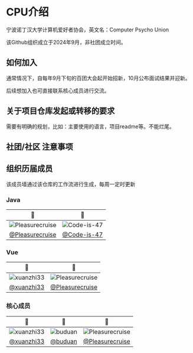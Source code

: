 # CPU介绍

宁波诺丁汉大学计算机爱好者协会，英文名：Computer Psycho Union

该Github组织成立于2024年9月，非社团成立时间。

## 如何加入
通常情况下，自每年9月下旬的百团大会起开始招新，10月公布面试结果并迎新。

后续想加入也可直接联系核心成员进行交流。

## 关于项目仓库发起或转移的要求
需要有明确的规划，比如：主要使用的语言，项目readme等。不能烂尾。

## 社团/社区 注意事项

## 组织历届成员

该成员墙通过该仓库的工作流进行生成，每周一定时更新

<!--START_SECTION:members-->
### Java

| :construction_worker: | :construction_worker: |
|:-------------------:|:-------------------:|
|![Pleasurecruise](https://avatars.githubusercontent.com/u/144885467?v=4)|![Code-is-47](https://avatars.githubusercontent.com/u/174010131?v=4)|
|[@Pleasurecruise](https://github.com/Pleasurecruise)|[@Code-is-47](https://github.com/Code-is-47)|

### Vue

| :construction_worker: | :construction_worker: |
|:-------------------:|:-------------------:|
|![xuanzhi33](https://avatars.githubusercontent.com/u/37460139?v=4)|![Pleasurecruise](https://avatars.githubusercontent.com/u/144885467?v=4)|
|[@xuanzhi33](https://github.com/xuanzhi33)|[@Pleasurecruise](https://github.com/Pleasurecruise)|

### 核心成员

| :construction_worker: | :construction_worker: | :construction_worker: |
|:-------------------:|:-------------------:|:-------------------:|
|![xuanzhi33](https://avatars.githubusercontent.com/u/37460139?v=4)|![buduan](https://avatars.githubusercontent.com/u/39254250?v=4)|![Pleasurecruise](https://avatars.githubusercontent.com/u/144885467?v=4)|
|[@xuanzhi33](https://github.com/xuanzhi33)|[@buduan](https://github.com/buduan)|[@Pleasurecruise](https://github.com/Pleasurecruise)|
<!--END_SECTION:members-->
